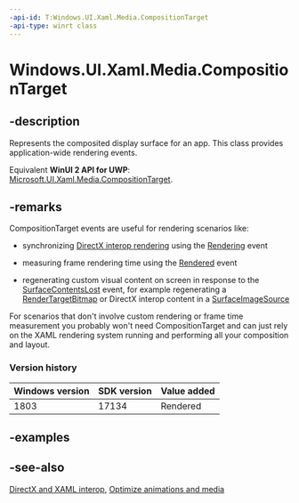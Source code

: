 ```yaml
---
-api-id: T:Windows.UI.Xaml.Media.CompositionTarget
-api-type: winrt class
---
```


<!-- Class syntax.
public class CompositionTarget : Windows.UI.Xaml.Media.ICompositionTarget
-->

# Windows.UI.Xaml.Media.CompositionTarget

## -description
Represents the composited display surface for an app. This class provides application-wide rendering events.

Equivalent **WinUI 2 API for UWP**: [Microsoft.UI.Xaml.Media.CompositionTarget](/windows/winui/api/microsoft.ui.xaml.media.compositiontarget).

## -remarks

CompositionTarget events are useful for rendering scenarios like:

- synchronizing [DirectX interop rendering](/windows/uwp/gaming/directx-and-xaml-interop) using the [Rendering](compositiontarget_rendering.md) event

- measuring frame rendering time using the [Rendered](compositiontarget_rendered.md) event

- regenerating custom visual content on screen in response to the [SurfaceContentsLost](compositiontarget_surfacecontentslost.md) event, for example regenerating a [RenderTargetBitmap](../windows.ui.xaml.media.imaging/rendertargetbitmap.md) or DirectX interop content in a [SurfaceImageSource](../windows.ui.xaml.media.imaging/surfaceimagesource.md) 

For scenarios that don't involve custom rendering or frame time measurement you probably won't need CompositionTarget and can just rely on the XAML rendering system running and performing all your composition and layout.

### Version history

| Windows version | SDK version | Value added |
| -- | -- | -- |
| 1803 | 17134 | Rendered |

## -examples

## -see-also
[DirectX and XAML interop](/windows/uwp/gaming/directx-and-xaml-interop), [Optimize animations and media](/windows/uwp/debug-test-perf/optimize-animations-and-media)

